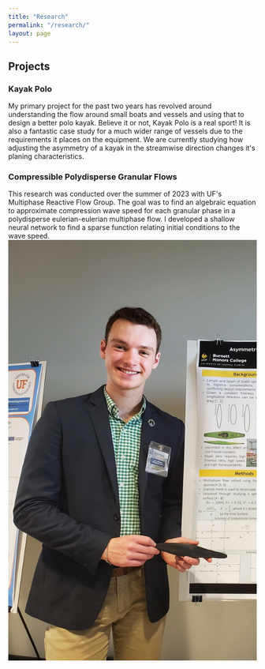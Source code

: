 ```yaml
---
title: "Research"
permalink: "/research/"
layout: page
---
```



## Projects
### Kayak Polo
My primary project for the past two years has revolved around understanding the flow around small boats and vessels and using that to design a better polo kayak. Believe it or not, Kayak Polo is a real sport! It is also a fantastic case study for a much wider range of vessels due to the requirements it places on the equipment. We are currently studying how adjusting the asymmetry of a kayak in the streamwise direction changes it's planing characteristics.

### Compressible Polydisperse Granular Flows
This research was conducted over the summer of 2023 with UF's Multiphase Reactive Flow Group. The goal was to find an algebraic equation to approximate compression wave speed for each granular phase in a polydisperse eulerian-eulerian multiphase flow. I developed a shallow neural network to find a sparse function relating initial conditions to the wave speed.
![standing with kayak](standingWithKayak.jpg)
